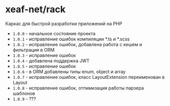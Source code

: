 # xeaf-net/rack
Каркас для быстрой разработки приложений на PHP

* `1.0.0` - начальное состояние проекта
* `1.0.1` - исправление ошибок компиляции *.ts и *.scss
* `1.0.2` - исправление ошибок, добавлена работа с кешем и фильтрация в ORM
* `1.0.3` - исправление ошибок
* `1.0.4` - добавлена поддержка JWT
* `1.0.5` - исправление ошибок
* `1.0.6` - в ORM добавлены типы enum, object и array
* `1.0.7` - исправление ошибок, класс LayoutExtension переименован в Layout
* `1.0.8` - исправление ошибок, отпимизация работы парзера шаблонов
* `1.0.9` - ???

